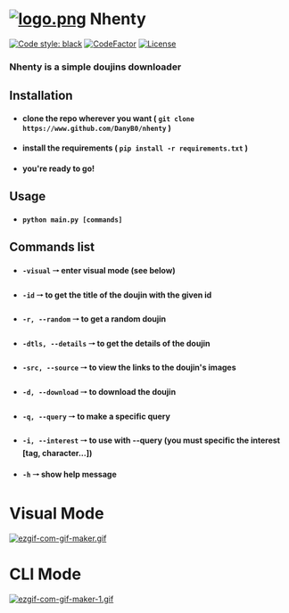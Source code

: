 # [![logo.png](https://i.postimg.cc/WbN9NXbN/logo.png)](https://postimg.cc/SjPLVLM3) Nhenty
[![Code style: black](https://img.shields.io/badge/code%20style-black-000000.svg)](https://github.com/psf/black)
[![CodeFactor](https://www.codefactor.io/repository/github/danyb0/nhenty/badge/main)](https://www.codefactor.io/repository/github/danyb0/nhenty/overview/main)
[![License](https://img.shields.io/badge/License-BSD%203--Clause-blue.svg)](https://opensource.org/licenses/BSD-3-Clause)
### Nhenty is a simple doujins downloader
## Installation
- #### clone the repo wherever you want ( `git clone https://www.github.com/DanyB0/nhenty` )
- #### install the requirements ( `pip install -r requirements.txt` )
- #### you're ready to go!
## Usage
- #### `python main.py [commands]`
## Commands list
- #### `-visual`  🠒  enter visual mode (see below)
- #### `-id`  🠒  to get the title of the doujin with the given id
- #### `-r, --random`  🠒  to get a random doujin
- #### `-dtls, --details`  🠒  to get the details of the doujin
- #### `-src, --source`  🠒  to view the links to the doujin's images
- #### `-d, --download`  🠒  to download the doujin
- #### `-q, --query`  🠒  to make a specific query
- #### `-i, --interest`  🠒  to use with --query (you must specific the interest [tag, character...])
- #### `-h`  🠒  show help message
# Visual Mode
[![ezgif-com-gif-maker.gif](https://i.postimg.cc/sxMZF8C8/ezgif-com-gif-maker.gif)](https://postimg.cc/hQqGT2jb)
# CLI Mode
[![ezgif-com-gif-maker-1.gif](https://i.postimg.cc/nzCw5FMt/ezgif-com-gif-maker-1.gif)](https://postimg.cc/phMZ5tD0)
